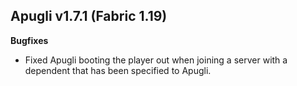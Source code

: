 ## Apugli v1.7.1 (Fabric 1.19)
**Bugfixes**
- Fixed Apugli booting the player out when joining a server with a dependent that has been specified to Apugli.